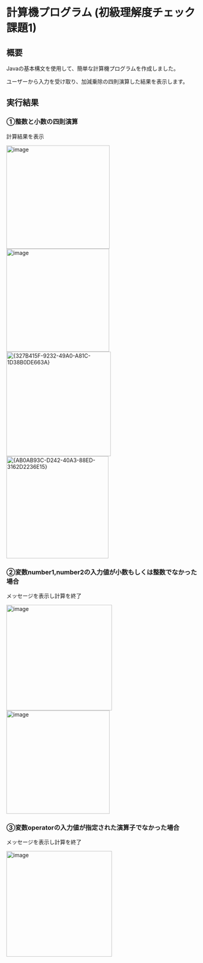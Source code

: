 # 計算機プログラム (初級理解度チェック 課題1)
## 概要
Javaの基本構文を使用して、簡単な計算機プログラムを作成しました。

ユーザーから入力を受け取り、加減乗除の四則演算した結果を表示します。

## 実行結果

### ①整数と小数の四則演算
計算結果を表示

<img width="269" alt="image" src="https://github.com/user-attachments/assets/e10420d2-2a1e-41a3-836e-ca18dda1e015" />
<img width="268" alt="image" src="https://github.com/user-attachments/assets/9f018a8d-ad12-4b33-b24a-0e308705b818" />
<img width="272" alt="{327B415F-9232-49A0-A81C-1D38B0DE663A}" src="https://github.com/user-attachments/assets/5694d9d9-11a6-41f6-aa39-c5cca499457f" />
<img width="266" alt="{AB0AB93C-D242-40A3-88ED-3162D2236E15}" src="https://github.com/user-attachments/assets/1ec41eb7-b962-43b2-a88e-8c0144a1b92c" />


### ②変数number1,number2の入力値が小数もしくは整数でなかった場合
メッセージを表示し計算を終了

<img width="275" alt="image" src="https://github.com/user-attachments/assets/9fc5cca7-017d-4b8b-bf30-3dd53ae57431" />
<img width="269" alt="image" src="https://github.com/user-attachments/assets/e60c3b50-633e-4481-89e0-d6542b415e45" />


### ③変数operatorの入力値が指定された演算子でなかった場合
メッセージを表示し計算を終了

<img width="275" alt="image" src="https://github.com/user-attachments/assets/b35e4558-c709-42ce-9563-2abaea07b64c" />

